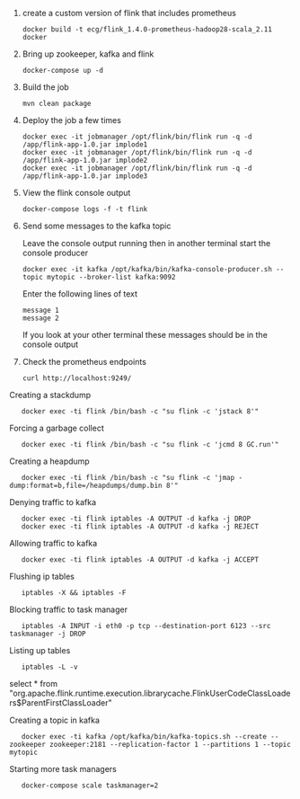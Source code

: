 1. create a custom version of flink that includes prometheus

       docker build -t ecg/flink_1.4.0-prometheus-hadoop28-scala_2.11 docker

2. Bring up zookeeper, kafka and flink

       docker-compose up -d
       
3. Build the job

       mvn clean package
 
4. Deploy the job a few times

       docker exec -it jobmanager /opt/flink/bin/flink run -q -d /app/flink-app-1.0.jar implode1
       docker exec -it jobmanager /opt/flink/bin/flink run -q -d /app/flink-app-1.0.jar implode2
       docker exec -it jobmanager /opt/flink/bin/flink run -q -d /app/flink-app-1.0.jar implode3

4. View the flink console output 

       docker-compose logs -f -t flink
       
5. Send some messages to the kafka topic

   Leave the console output running then in another terminal start the console producer 

       docker exec -it kafka /opt/kafka/bin/kafka-console-producer.sh --topic mytopic --broker-list kafka:9092
       
   Enter the following lines of text
   
       message 1
       message 2
   
   If you look at your other terminal these messages should be in the console output
   
6. Check the prometheus endpoints

       curl http://localhost:9249/



Creating a stackdump

       docker exec -ti flink /bin/bash -c "su flink -c 'jstack 8'"

Forcing a garbage collect

       docker exec -ti flink /bin/bash -c "su flink -c 'jcmd 8 GC.run'"

Creating a heapdump

       docker exec -ti flink /bin/bash -c "su flink -c 'jmap -dump:format=b,file=/heapdumps/dump.bin 8'"


Denying traffic to kafka

       docker exec -ti flink iptables -A OUTPUT -d kafka -j DROP
       docker exec -ti flink iptables -A OUTPUT -d kafka -j REJECT


Allowing traffic to kafka

       docker exec -ti flink iptables -A OUTPUT -d kafka -j ACCEPT

Flushing ip tables

       iptables -X && iptables -F

Blocking traffic to task manager

       iptables -A INPUT -i eth0 -p tcp --destination-port 6123 --src taskmanager -j DROP

Listing up tables

       iptables -L -v


select * from "org.apache.flink.runtime.execution.librarycache.FlinkUserCodeClassLoaders$ParentFirstClassLoader"


Creating a topic in kafka

       docker exec -ti kafka /opt/kafka/bin/kafka-topics.sh --create --zookeeper zookeeper:2181 --replication-factor 1 --partitions 1 --topic mytopic

Starting more task managers

       docker-compose scale taskmanager=2